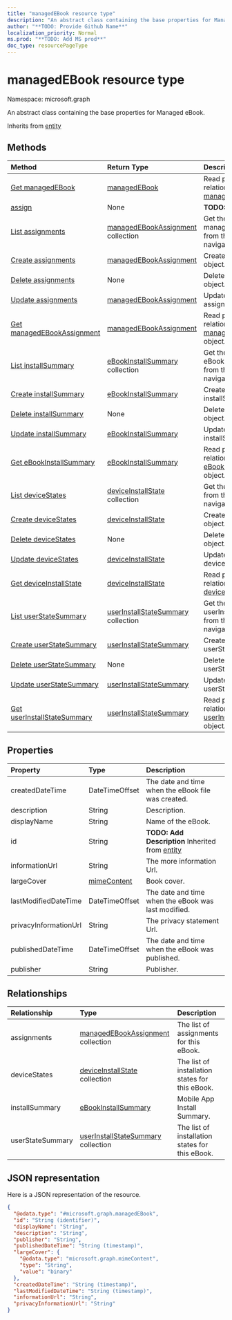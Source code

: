 ```yaml
---
title: "managedEBook resource type"
description: "An abstract class containing the base properties for Managed eBook."
author: "**TODO: Provide Github Name**"
localization_priority: Normal
ms.prod: "**TODO: Add MS prod**"
doc_type: resourcePageType
---
```


# managedEBook resource type


Namespace: microsoft.graph

An abstract class containing the base properties for Managed eBook.


Inherits from [entity](../resources/entity.md)

## Methods
|Method|Return Type|Description|
|:---|:---|:---|
|[Get managedEBook](../api/managedebook-get.md)|[managedEBook](../resources/managedebook.md)|Read properties and relationships of a [managedEBook](../resources/managedebook.md) object.|
|[assign](../api/managedebook-assign.md)|None|**TODO: Add Description**|
|[List assignments](../api/managedebook-list-assignments.md)|[managedEBookAssignment](../resources/managedebookassignment.md) collection|Get the managedEBookAssignments from the assignments navigation property.|
|[Create assignments](../api/managedebook-post-assignments.md)|[managedEBookAssignment](../resources/managedebookassignment.md)|Create a new assignments object.|
|[Delete assignments](../api/managedebook-delete-assignments.md)|None|Delete an assignments object.|
|[Update assignments](../api/managedebook-update-assignments.md)|[managedEBookAssignment](../resources/managedebookassignment.md)|Update the properties of an assignments object.|
|[Get managedEBookAssignment](../api/managedebookassignment-get.md)|[managedEBookAssignment](../resources/managedebookassignment.md)|Read properties and relationships of a [managedEBookAssignment](../resources/managedebookassignment.md) object.|
|[List installSummary](../api/managedebook-list-installsummary.md)|[eBookInstallSummary](../resources/ebookinstallsummary.md) collection|Get the eBookInstallSummaries from the installSummary navigation property.|
|[Create installSummary](../api/managedebook-post-installsummary.md)|[eBookInstallSummary](../resources/ebookinstallsummary.md)|Create a new installSummary object.|
|[Delete installSummary](../api/managedebook-delete-installsummary.md)|None|Delete an installSummary object.|
|[Update installSummary](../api/managedebook-update-installsummary.md)|[eBookInstallSummary](../resources/ebookinstallsummary.md)|Update the properties of an installSummary object.|
|[Get eBookInstallSummary](../api/ebookinstallsummary-get.md)|[eBookInstallSummary](../resources/ebookinstallsummary.md)|Read properties and relationships of an [eBookInstallSummary](../resources/ebookinstallsummary.md) object.|
|[List deviceStates](../api/managedebook-list-devicestates.md)|[deviceInstallState](../resources/deviceinstallstate.md) collection|Get the deviceInstallStates from the deviceStates navigation property.|
|[Create deviceStates](../api/managedebook-post-devicestates.md)|[deviceInstallState](../resources/deviceinstallstate.md)|Create a new deviceStates object.|
|[Delete deviceStates](../api/managedebook-delete-devicestates.md)|None|Delete a deviceStates object.|
|[Update deviceStates](../api/managedebook-update-devicestates.md)|[deviceInstallState](../resources/deviceinstallstate.md)|Update the properties of a deviceStates object.|
|[Get deviceInstallState](../api/deviceinstallstate-get.md)|[deviceInstallState](../resources/deviceinstallstate.md)|Read properties and relationships of a [deviceInstallState](../resources/deviceinstallstate.md) object.|
|[List userStateSummary](../api/managedebook-list-userstatesummary.md)|[userInstallStateSummary](../resources/userinstallstatesummary.md) collection|Get the userInstallStateSummaries from the userStateSummary navigation property.|
|[Create userStateSummary](../api/managedebook-post-userstatesummary.md)|[userInstallStateSummary](../resources/userinstallstatesummary.md)|Create a new userStateSummary object.|
|[Delete userStateSummary](../api/managedebook-delete-userstatesummary.md)|None|Delete an userStateSummary object.|
|[Update userStateSummary](../api/managedebook-update-userstatesummary.md)|[userInstallStateSummary](../resources/userinstallstatesummary.md)|Update the properties of an userStateSummary object.|
|[Get userInstallStateSummary](../api/userinstallstatesummary-get.md)|[userInstallStateSummary](../resources/userinstallstatesummary.md)|Read properties and relationships of an [userInstallStateSummary](../resources/userinstallstatesummary.md) object.|

## Properties
|Property|Type|Description|
|:---|:---|:---|
|createdDateTime|DateTimeOffset|The date and time when the eBook file was created.|
|description|String|Description.|
|displayName|String|Name of the eBook.|
|id|String|**TODO: Add Description** Inherited from [entity](../resources/entity.md)|
|informationUrl|String|The more information Url.|
|largeCover|[mimeContent](../resources/mimecontent.md)|Book cover.|
|lastModifiedDateTime|DateTimeOffset|The date and time when the eBook was last modified.|
|privacyInformationUrl|String|The privacy statement Url.|
|publishedDateTime|DateTimeOffset|The date and time when the eBook was published.|
|publisher|String|Publisher.|

## Relationships
|Relationship|Type|Description|
|:---|:---|:---|
|assignments|[managedEBookAssignment](../resources/managedebookassignment.md) collection|The list of assignments for this eBook.|
|deviceStates|[deviceInstallState](../resources/deviceinstallstate.md) collection|The list of installation states for this eBook.|
|installSummary|[eBookInstallSummary](../resources/ebookinstallsummary.md)|Mobile App Install Summary.|
|userStateSummary|[userInstallStateSummary](../resources/userinstallstatesummary.md) collection|The list of installation states for this eBook.|

## JSON representation
Here is a JSON representation of the resource.
<!-- {
  "blockType": "resource",
  "keyProperty": "id",
  "@odata.type": "microsoft.graph.managedEBook",
  "baseType": "microsoft.graph.entity",
  "openType": false
}
-->
``` json
{
  "@odata.type": "#microsoft.graph.managedEBook",
  "id": "String (identifier)",
  "displayName": "String",
  "description": "String",
  "publisher": "String",
  "publishedDateTime": "String (timestamp)",
  "largeCover": {
    "@odata.type": "microsoft.graph.mimeContent",
    "type": "String",
    "value": "binary"
  },
  "createdDateTime": "String (timestamp)",
  "lastModifiedDateTime": "String (timestamp)",
  "informationUrl": "String",
  "privacyInformationUrl": "String"
}
```

